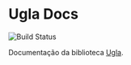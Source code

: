 # Ugla Docs

![Build Status](https://github.com/ciandt/ugla-devs/workflows/pythonapp/badge.svg)

Documentação da biblioteca [Ugla](https://www.npmjs.com/package/ugla).

